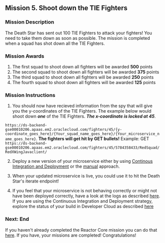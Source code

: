 ## Mission 5. Shoot down the TIE Fighters ##

### Mission Description ###

The Death Star has sent out 100 TIE Fighters to attack your fighters! You need to take them down as soon as possible. The mission is completed when a squad has shot down all the TIE Fighters.

### Mission Awards ###

1. The first squad to shoot down all fighters will be awarded **500** points
2. The second squad to shoot down all fighters will be awarded **375** points
3. The third squad to shoot down all fighters will be awarded **250** points
4. The fourth squad to shoot down all fighters will be awarded **125** points

### Mission Instructions ###

1. You should now have recieved information from the spy that will give you the y-coordinates of the TIE Fighters. The example below would shoot down ***one*** of the TIE Fighters. ***The x-coordinate is locked at 45***.

```https://ds-backend-gse00010206.apaas.em2.oraclecloud.com/fighters/45/{y-coordinate_goes_here}/{Your_squad_name_goes_here}/{Your_microservice_name_goes_here}```. **The fighters will get hit by GET bullets!**
Example: GET ```https://ds-backend-gse00010206.apaas.em2.oraclecloud.com/fighters/45/5784358433/RedSquad/RedXWingJavaclient/```

2. Deploy a new version of your microservice either by using [Continous Integration and Deployment](deployment/cicd.md) or the [manual](deployment/manually.md) approach. 

3. When your updated microservice is live, you could use it to hit the Death Star's iterate endpoint!

4. If you feel that your microservice is not behaving correctly or might not have been deployed correctly, have a look at the logs as described [here](../logs.md). If you are using the Continuous Integration and Deployment strategy, explore the status of your build in Developer Cloud as described [here](../devcs.md)

### Next: End ###

If you haven't already completed the Reactor Core mission you can do that [here](database.md). If you have, your missions are completed! Congratulations!
